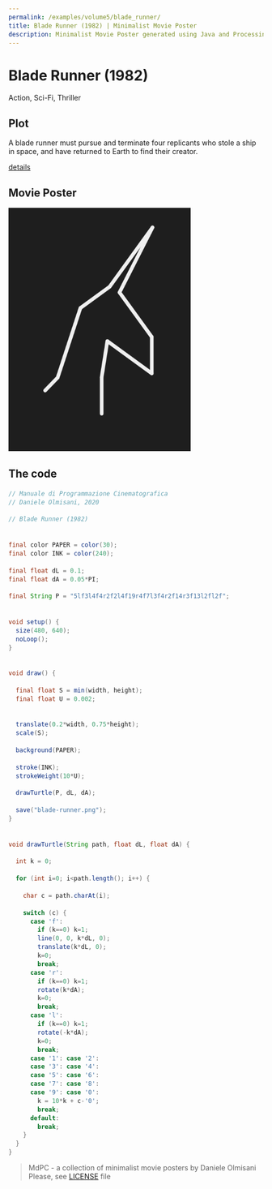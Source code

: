 ```yaml
---
permalink: /examples/volume5/blade_runner/
title: Blade Runner (1982) | Minimalist Movie Poster
description: Minimalist Movie Poster generated using Java and Processing.
---
```


# Blade Runner (1982)

Action, Sci-Fi, Thriller

## Plot
A blade runner must pursue and terminate four replicants who stole a ship in space, and have returned to Earth to find their creator.

[details](https://www.imdb.com/title/tt0083658/)

## Movie Poster
<img src="blade-runner.png"  width="360px" title="Blade Runner">


## The code
```java
// Manuale di Programmazione Cinematografica
// Daniele Olmisani, 2020

// Blade Runner (1982)


final color PAPER = color(30);
final color INK = color(240);

final float dL = 0.1;
final float dA = 0.05*PI;

final String P = "5lf3l4f4r2f2l4f19r4f7l3f4r2f14r3f13l2fl2f";


void setup() {
  size(480, 640);
  noLoop();
}


void draw() {
  
  final float S = min(width, height);
  final float U = 0.002;

  
  translate(0.2*width, 0.75*height);
  scale(S);
  
  background(PAPER);
  
  stroke(INK);
  strokeWeight(10*U);
  
  drawTurtle(P, dL, dA);
  
  save("blade-runner.png");
}


void drawTurtle(String path, float dL, float dA) {
  
  int k = 0;
  
  for (int i=0; i<path.length(); i++) {
    
    char c = path.charAt(i);
    
    switch (c) {
      case 'f':
        if (k==0) k=1;
        line(0, 0, k*dL, 0);
        translate(k*dL, 0);
        k=0;
        break;
      case 'r':
        if (k==0) k=1;
        rotate(k*dA);
        k=0;
        break;
      case 'l':
        if (k==0) k=1;
        rotate(-k*dA);
        k=0;
        break;
      case '1': case '2': 
      case '3': case '4':
      case '5': case '6':
      case '7': case '8':
      case '9': case '0':
        k = 10*k + c-'0'; 
        break;
      default:
        break;
    }
  }
}

```

> MdPC - a collection of minimalist movie posters
> by Daniele Olmisani
> Please, see [LICENSE](../../../LICENSE) file
